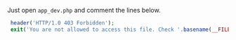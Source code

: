 Just open `app_dev.php` and comment the lines below.

```php
 header('HTTP/1.0 403 Forbidden');
 exit('You are not allowed to access this file. Check '.basename(__FILE__).' for more information.');
```
